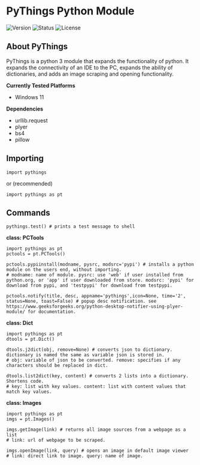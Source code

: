 # PyThings Python Module

![Version](https://img.shields.io/badge/Version-0.4.0-green?style=flat)
![Status](https://img.shields.io/badge/Status-In%20Dev-green?style=flat)
![License](https://img.shields.io/badge/License-MIT-blue?style=flat)

## About PyThings
PyThings is a python 3 module that expands the functionality of python. It expands the connectivity of an IDE to the PC, expands the ability of dictionaries, and adds an image scraping and opening functionality.

**Currently Tested Platforms**
- Windows 11

**Dependencies**
- urllib.request
- plyer
- bs4
- pillow

## Importing
```
import pythings
```
or (recommended)
```
import pythings as pt
```
## Commands
```
pythings.test() # prints a test message to shell
```
**class: PCTools**
```
import pythings as pt
pctools = pt.PCTools()

pctools.pypiinstall(modname, pysrc, modsrc='pypi') # installs a python module on the users end, without importing.
# modname: name of module. pysrc: use 'web' if user installed from python.org, or 'app' if user downloaded from store. modsrc: 'pypi' for download from pypi, and 'testpypi' for download from testpypi.

pctools.notify(title, desc, appname='pythings',icon=None, time='2', status=None, toast=False) # popup desc notification. see https://www.geeksforgeeks.org/python-desktop-notifier-using-plyer-module/ for documentation.
```
**class: Dict**
```
import pythings as pt
dtools = pt.Dict()

dtools.j2dict(obj, remove=None) # converts json to dictionary. dictionary is named the same as variable json is stored in.
# obj: variable of json to be converted. remove: specifies if any characters should be replaced in dict.

dtools.list2dict(key, content) # converts 2 lists into a dictionary. Shortens code.
# key: list with key values. content: list with content values that match key values.
```
**class: Images**
```
import pythings as pt
imgs = pt.Images()

imgs.getImage(link) # returns all image sources from a webpage as a list
# link: url of webpage to be scraped.

imgs.openImage(link, query) # opens an image in default image viewer
# link: direct link to image. query: name of image.
```

